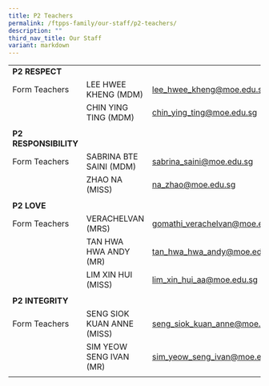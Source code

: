 ```yaml
---
title: P2 Teachers
permalink: /ftpps-family/our-staff/p2-teachers/
description: ""
third_nav_title: Our Staff
variant: markdown
---
```

|  |  |  |
|---|---|---|
|  **P2 RESPECT** |  |  |
|  Form Teachers |  LEE HWEE KHENG (MDM) |  [lee_hwee_kheng@moe.edu.sg ](mailto:lee_hwee_kheng@moe.edu.sg ) |
|   |  CHIN YING TING (MDM) |  [chin_ying_ting@moe.edu.sg](mailto:chin_ying_ting@moe.edu.sg) |
|  |  |  |
|  **P2 RESPONSIBILITY** |  |  |
|  Form Teachers |  SABRINA BTE SAINI (MDM) |  [sabrina_saini@moe.edu.sg](mailto:sabrina_saini@moe.edu.sg) |
|  |  ZHAO NA (MISS)  |  [na_zhao@moe.edu.sg](mailto:na_zhao@moe.edu.sg) |
|  |  |  |
|  **P2 LOVE** |  |  |
|  Form Teachers |  VERACHELVAN (MRS) |  [gomathi_verachelvan@moe.edu.sg](mailto:gomathi_verachelvan@moe.edu.sg) |
|  |  TAN HWA HWA ANDY (MR) |  [tan_hwa_hwa_andy@moe.edu.sg](mailto:tan_hwa_hwa_andy@moe.edu.sg) |
|  |  LIM XIN HUI (MISS) |  [lim_xin_hui_aa@moe.edu.sg](mailto:lim_xin_hui_aa@moe.edu.sg) |
|  |  |  |
|  **P2 INTEGRITY**  |   |   |
|  Form Teachers |  SENG SIOK KUAN ANNE (MISS) |  [seng_siok_kuan_anne@moe.edu.sg](mailto:seng_siok_kuan_anne@moe.edu.sg) |
|   |  SIM YEOW SENG IVAN (MR) |  [sim_yeow_seng_ivan@moe.edu.sg](mailto:sim_yeow_seng_ivan@moe.edu.sg) |
|   |   |   |